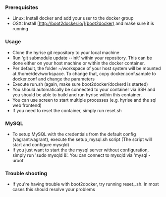 ### Prerequisites
* Linux: Install docker and add your user to the docker group
* OSX: Install [http://boot2docker.io/](boot2docker) and make sure it is running

### Usage
* Clone the hyrise git repository to your local machine
* Run 'git submodule update --init' within your repository. This can be done either on your host machine or within the docker container.
* Per default, the folder ~/workspace of your host system will be mounted at /home/dev/workspace. To change that, copy docker.conf.sample to docker.conf and change the parameters
* Execute run.sh (again, make sure boot2docker/dockerd is started)
* You should automatically be connected to your container via SSH and you should be able to build and run hyrise within this container.
* You can use screen to start multiple processes (e.g. hyrise and the sql web frontend)
* If you need to reset the container, simply run reset.sh

### MySQL
* To setup MySQL with the credentials from the default config (vagrant:vagrant), execute the setup_mysql.sh script (The script will start and configure mysqld)
* If you just want to start the the mysql server without configuration, simply run 'sudo mysqld &'. You can connect to mysqld via 'mysql -uroot'

### Trouble shooting
* If you're having trouble with boot2docker, try running reset_.sh. In most cases this should resolve your problems